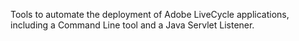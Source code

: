 Tools to automate the deployment of Adobe LiveCycle applications, including a Command Line tool and a Java Servlet Listener.